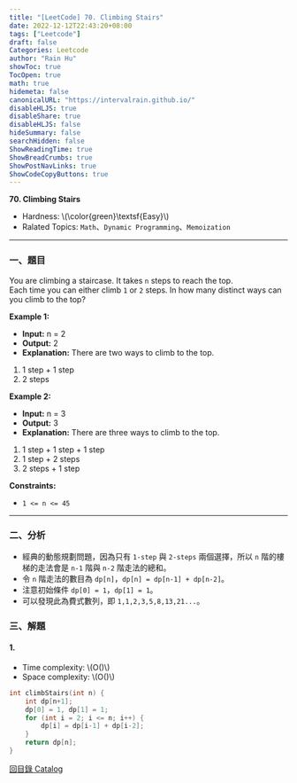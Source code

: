 ```yaml
---
title: "[LeetCode] 70. Climbing Stairs"
date: 2022-12-12T22:43:20+08:00
tags: ["Leetcode"]
draft: false
Categories: Leetcode
author: "Rain Hu"
showToc: true
TocOpen: true
math: true
hidemeta: false
canonicalURL: "https://intervalrain.github.io/"
disableHLJS: true
disableShare: true
disableHLJS: false
hideSummary: false
searchHidden: false
ShowReadingTime: true
ShowBreadCrumbs: true
ShowPostNavLinks: true
ShowCodeCopyButtons: true
---
```

**70. Climbing Stairs**
+ Hardness: \\(\color{green}\textsf{Easy}\\)
+ Ralated Topics: `Math`、`Dynamic Programming`、`Memoization`
---
### 一、題目
You are climbing a staircase. It takes `n` steps to reach the top.  
Each time you can either climb `1` or `2` steps. In how many distinct ways can you climb to the top?

**Example 1:**  
+ **Input:** n = 2
+ **Output:** 2
+ **Explanation:** There are two ways to climb to the top.  
1. 1 step + 1 step  
2. 2 steps  

**Example 2:**
+ **Input:** n = 3
+ **Output:** 3
+ **Explanation:** There are three ways to climb to the top.  
1. 1 step + 1 step + 1 step
2. 1 step + 2 steps
3. 2 steps + 1 step

**Constraints:**
+ `1 <= n <= 45`

---

### 二、分析
+ 經典的動態規劃問題，因為只有 `1-step` 與 `2-steps` 兩個選擇，所以 `n` 階的樓梯的走法會是 `n-1` 階與 `n-2` 階走法的總和。
+ 令 `n` 階走法的數目為 `dp[n]`，`dp[n] = dp[n-1] + dp[n-2]`。
+ 注意初始條件 `dp[0] = 1`，`dp[1] = 1`。
+ 可以發現此為費式數列，即 `1,1,2,3,5,8,13,21...`。

### 三、解題
#### 1. 
+ Time complexity: \\(O()\\)
+ Space complexity: \\(O()\\)
```C++
int climbStairs(int n) {
    int dp[n+1];
    dp[0] = 1, dp[1] = 1;
    for (int i = 2; i <= n; i++) {
        dp[i] = dp[i-1] + dp[i-2];
    }
    return dp[n];
}
```
[回目錄 Catalog](/posts/leetcode)